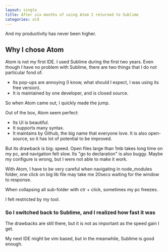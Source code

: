 ```yaml
---
layout: single
title: After six months of using Atom I returned to Sublime
categories: old
---
```

And my productivity has never been higher.

## Why I chose Atom

Atom is not my first IDE. I used Sublime during the first two years. Even though I have no problem with Sublime, there are two things that I do not particular fond of:
- Its pop-ups are annoying (I know, what should I expect, I was using its free version).
- It is maintained by one developer, and is closed source.

So when Atom came out, I quickly made the jump.

Out of the box, Atom seem perfect:
- Its UI is beautiful.
- It supports many syntax.
- It maintains by Github, the big name that everyone love. It is also open-source, so it has lot of potential to be improved.

But its drawback is big: speed. Open files large than 1mb takes long time on my pc, and navigation felt slow. Its "go to declaration" is also buggy. Maybe my configure is wrong, but I were not able to make it work.

With Atom, I have to be very careful when navigating in node_modules folder, one click on big lib file may take me 20secs waiting for the window to response.

When collapsing all sub-folder with ctr + click, sometimes my pc freezes.

I felt restricted by my tool.

### So I switched back to Sublime, and I realized how fast it was

The drawbacks are still there, but it is not as important as the speed gain I get.

My next IDE might be vim based, but in the meanwhile, Sublime is good enough.
